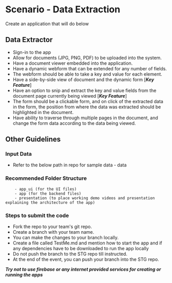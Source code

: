 # Scenario -  Data Extraction

Create an application that will do below

## Data Extractor 

+ Sign-in to the app
+ Allow for documents (JPG, PNG, PDF) to be uploaded into the system.
+ Have a document viewer embedded into the application.
+ Have a dynamic webform that can be extended for any number of fields. 
+ The webform should be able to take a key and value for each element. 
+ Have a side-by-side view of document and the dynamic form [***Key Feature***]
+ Have an option to snip and extract the key and value fields from the document page currently being viewed [***Key Feature***]
+ The form should be a clickable form, and on click of the extracted data in the form, the position from where the data was extracted should be highlighted in the document.
+ Have ability to traverse through multiple pages in the document, and change the form data according to the data being viewed. 


## Other Guidelines

### Input Data
+ Refer to the below path in repo for sample data
       - data
### Recommended Folder Structure
        - app_ui (for the UI files)
        - app (for the backend files)
        - presentation (to place working demo videos and presentation explaining the architecture of the app)

### Steps to submit the code
+ Fork the repo to your team's git repo.
+ Create a branch with your team name.
+ You can make the changes to your branch locally.
+ Create a file called TestMe.md and mention  how to start the app and if any dependencies have to be downloaded to run the app locally
+ Do not push the branch to the STG repo till instructed.
+ At the end of the event, you can push your branch into the STG repo.

***Try not to use firebase or any internet provided services for creating or running the apps***
